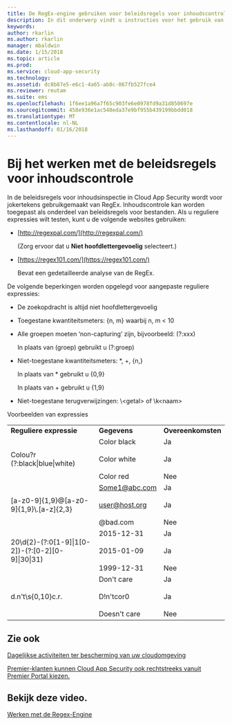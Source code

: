 ```yaml
---
title: De RegEx-engine gebruiken voor beleidsregels voor inhoudscontrole | Microsoft Docs
description: In dit onderwerp vindt u instructies voor het gebruik van RegEx voor jokertekens in de beleidsregels van Cloud App Security.
keywords: 
author: rkarlin
ms.author: rkarlin
manager: mbaldwin
ms.date: 1/15/2018
ms.topic: article
ms.prod: 
ms.service: cloud-app-security
ms.technology: 
ms.assetid: dc8b87e5-e6c1-4a65-ab8c-067fb527fce4
ms.reviewer: reutam
ms.suite: ems
ms.openlocfilehash: 1f6ee1a96a7f65c903fe6e0978fd9a31d850697e
ms.sourcegitcommit: 458e936e1ac548eda37e9bf955b439199bbdd018
ms.translationtype: MT
ms.contentlocale: nl-NL
ms.lasthandoff: 01/16/2018
---
```

# <a name="working-with-the-regex-engine"></a>Bij het werken met de beleidsregels voor inhoudscontrole
 
In de beleidsregels voor inhoudsinspectie in Cloud App Security wordt voor jokertekens gebruikgemaakt van RegEx. Inhoudscontrole kan worden toegepast als onderdeel van beleidsregels voor bestanden. Als u reguliere expressies wilt testen, kunt u de volgende websites gebruiken:  
  
-   [http://regexpal.com/](http://regexpal.com/)  
  
     (Zorg ervoor dat u **Niet hoofdlettergevoelig** selecteert.)  
  
-   [https://regex101.com/](https://regex101.com/)  
  
     Bevat een gedetailleerde analyse van de RegEx.  
  
De volgende beperkingen worden opgelegd voor aangepaste reguliere expressies:  
  
-   De zoekopdracht is altijd niet hoofdlettergevoelig  
   
-   Toegestane kwantiteitsmeters: {n, m} waarbij n, m < 10  
  
-   Alle groepen moeten ‘non-capturing’ zijn, bijvoorbeeld: (?:xxx)  
  
     In plaats van (groep) gebruikt u (?:groep)  
  
-   Niet-toegestane kwantiteitsmeters: *, +, {n,}  
  
     In plaats van * gebruikt u {0,9}  
  
     In plaats van + gebruikt u {1,9}  
  
-   Niet-toegestane terugverwijzingen: \\<getal\> of \k\<naam>  
  
Voorbeelden van expressies  
  
||||  
|-|-|-|  
|**Reguliere expressie**|**Gegevens**|**Overeenkomsten**|  
|Colou?r (?:black&#124;blue&#124;white)|Color black<br /><br /> Color white<br /><br /> Color red|Ja<br /><br /> Ja<br /><br /> Nee|  
|[a-z0-9]{1,9}@[a-z0-9]{1,9}\\.[a-z]{2,3}|Some1@abc.com<br /><br /> user@host.org<br /><br /> @bad.com|Ja<br /><br /> Ja<br /><br /> Nee|  
|20\d{2}-(?:0[1-9]&#124;1[0-2])-(?:[0-2][0-9]&#124;30&#124;31)|2015-12-31<br /><br /> 2015-01-09<br /><br /> 1999-12-31|Ja<br /><br /> Ja<br /><br /> Nee|  
|d.n't\s{0,10}c.r.|Don't     care<br /><br /> D!n'tcor0<br /><br /> Doesn't care|Ja<br /><br /> Ja<br /><br /> Nee|  
 

## <a name="see-also"></a>Zie ook  
[Dagelijkse activiteiten ter bescherming van uw cloudomgeving](daily-activities-to-protect-your-cloud-environment.md)   

[Premier-klanten kunnen Cloud App Security ook rechtstreeks vanuit Premier Portal kiezen.](https://premier.microsoft.com/)  
  

## <a name="check-out-this-video"></a>Bekijk deze video.
[Werken met de Regex-Engine](https://channel9.msdn.com/Shows/Microsoft-Security/Microsoft-Cloud-App-Security-Working-with-the-Regex-Engine)    